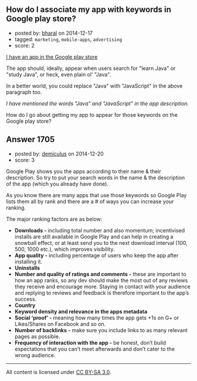 ## How do I associate my app with keywords in Google play store?

- posted by: [bharal](https://stackexchange.com/users/1059510/bharal) on 2014-12-17
- tagged: `marketing`, `mobile-apps`, `advertising`
- score: 2

[I have  an app in the Google play store][1]

The app should, ideally, appear when users search for "learn Java" or "study Java", or heck, even plain ol' "Java". 

In a better world, you could replace "Java" with "JavaScript" in the above paragraph too.

*I have mentioned the words "Java" and "JavaScript" in the app description.*

How do I go about getting my app to appear for those keywords on the Google play store? 


  [1]: https://play.google.com/store/apps/details?id=com.wibblerapp.wibbler


## Answer 1705

- posted by: [demiculus](https://stackexchange.com/users/5264485/demiculus) on 2014-12-20
- score: 3

Google Play shows you the apps according to their name & their description. So try to put your search words in the name & the description of the app (which you already have done). 

As you know there are many apps that use those keywords so Google Play lists them all by rank and there are a # of ways you can increase your ranking. 

The major ranking factors are as below:

 - **Downloads -** including total number and also momentum; incentivised installs are still available in Google Play and can help in creating a snowball effect, or at least send you to the next download interval (100, 500, 1000 etc.), which improves visibility.
 - **App quality -** including percentage of users who keep the app after installing it.
 - **Uninstalls**
 - **Number and quality of ratings and comments -** these are important to how an app ranks, so any dev should make the most out of any reviews they receive and encourage more. Staying in contact with your audience and replying to reviews and feedback is therefore important to the app’s success.
 - **Country**
 - **Keyword density and relevance in the apps metadata**
 - **Social ‘proof’ -** meaning how many times the app gets +1s on G+ or Likes/Shares on Facebook and so on.
 - **Number of backlinks -** make sure you include links to as many relevant pages as possible.
 - **Frequency of interaction with the app -** be honest, don’t build expectations that you can’t meet afterwards and don’t cater to the wrong audience.




---

All content is licensed under [CC BY-SA 3.0](https://creativecommons.org/licenses/by-sa/3.0/).
